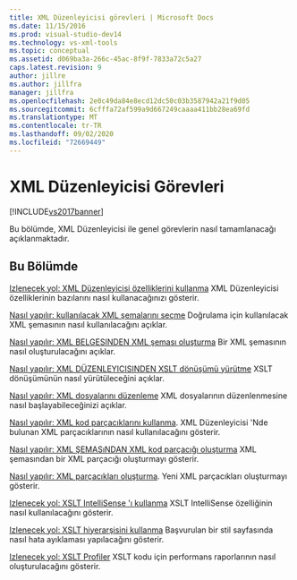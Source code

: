 ```yaml
---
title: XML Düzenleyicisi görevleri | Microsoft Docs
ms.date: 11/15/2016
ms.prod: visual-studio-dev14
ms.technology: vs-xml-tools
ms.topic: conceptual
ms.assetid: d069ba3a-266c-45ac-8f9f-7833a72c5a27
caps.latest.revision: 9
author: jillre
ms.author: jillfra
manager: jillfra
ms.openlocfilehash: 2e0c49da84e8ecd12dc50c03b3587942a21f9d05
ms.sourcegitcommit: 6cfffa72af599a9d667249caaaa411bb28ea69fd
ms.translationtype: MT
ms.contentlocale: tr-TR
ms.lasthandoff: 09/02/2020
ms.locfileid: "72669449"
---
```

# <a name="xml-editor-tasks"></a>XML Düzenleyicisi Görevleri
[!INCLUDE[vs2017banner](../includes/vs2017banner.md)]

Bu bölümde, XML Düzenleyicisi ile genel görevlerin nasıl tamamlanacağı açıklanmaktadır.

## <a name="in-this-section"></a>Bu Bölümde
 [Izlenecek yol: XML Düzenleyicisi özelliklerini kullanma](../xml-tools/walkthrough-using-xml-editor-features.md) XML Düzenleyicisi özelliklerinin bazılarını nasıl kullanacağınızı gösterir.

 [Nasıl yapılır: kullanılacak XML şemalarını seçme](../xml-tools/how-to-select-the-xml-schemas-to-use.md) Doğrulama için kullanılacak XML şemasının nasıl kullanılacağını açıklar.

 [Nasıl yapılır: XML BELGESINDEN XML şeması oluşturma](../xml-tools/how-to-create-an-xml-schema-from-an-xml-document.md) Bir XML şemasının nasıl oluşturulacağını açıklar.

 [Nasıl yapılır: XML DÜZENLEYICISINDEN XSLT dönüşümü yürütme](../xml-tools/how-to-execute-an-xslt-transformation-from-the-xml-editor.md) XSLT dönüşümünün nasıl yürütüleceğini açıklar.

 [Nasıl yapılır: XML dosyalarını düzenleme](../xml-tools/how-to-edit-xml-files.md) XML dosyalarının düzenlenmesine nasıl başlayabileceğinizi açıklar.

 [Nasıl yapılır: XML kod parçacıklarını kullanma](../xml-tools/how-to-use-xml-snippets.md).
XML Düzenleyicisi 'Nde bulunan XML parçacıklarının nasıl kullanılacağını gösterir.

 [Nasıl yapılır: XML ŞEMASıNDAN XML kod parçacığı oluşturma](../xml-tools/how-to-generate-an-xml-snippet-from-an-xml-schema.md) XML şemasından bir XML parçacığı oluşturmayı gösterir.

 [Nasıl yapılır: XML parçacıkları oluşturma](../xml-tools/how-to-create-xml-snippets.md).
Yeni XML parçacıkları oluşturmayı gösterir.

 [Izlenecek yol: XSLT IntelliSense 'ı kullanma](../xml-tools/walkthrough-using-xslt-intellisense.md) XSLT IntelliSense özelliğinin nasıl kullanılacağını gösterir.

 [Izlenecek yol: XSLT hiyerarşisini kullanma](../xml-tools/walkthrough-using-xslt-hierarchy.md) Başvurulan bir stil sayfasında nasıl hata ayıklaması yapılacağını gösterir.

 [Izlenecek yol: XSLT Profiler](../xml-tools/walkthrough-xslt-profiler.md) XSLT kodu için performans raporlarının nasıl oluşturulacağını gösterir.
